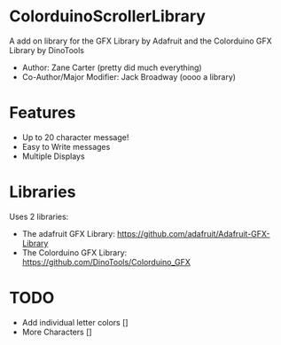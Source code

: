 ColorduinoScrollerLibrary
=========================

A add on library for the GFX Library by Adafruit and the Colorduino GFX Library by DinoTools

- Author: Zane Carter (pretty did much everything)
- Co-Author/Major Modifier: Jack Broadway (oooo a library)

Features
========


- Up to 20 character message!
- Easy to Write messages
- Multiple Displays

Libraries
=========

Uses 2 libraries:

- The adafruit GFX Library: https://github.com/adafruit/Adafruit-GFX-Library
- The Colorduino GFX Library: https://github.com/DinoTools/Colorduino_GFX

TODO
====

- Add individual letter colors []
- More Characters []

